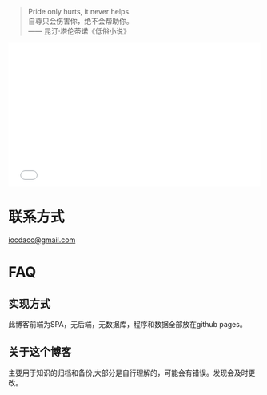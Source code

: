 
> Pride only hurts, it never helps.  
> 自尊只会伤害你，绝不会帮助你。  
> —— 昆汀·塔伦蒂诺《低俗小说》  

<iframe style="width: 100%;height: 288px;" src="//player.bilibili.com/player.html?aid=15749914&cid=25649472&page=1" scrolling="no" border="0" frameborder="no" framespacing="0" allowfullscreen="true"> </iframe>

# 联系方式

iocdacc@gmail.com

# FAQ

## 实现方式

此博客前端为SPA，无后端，无数据库，程序和数据全部放在github pages。

## 关于这个博客

主要用于知识的归档和备份,大部分是自行理解的，可能会有错误。发现会及时更改。

  [2]: //iocdacc.com/img/458faf43e8a13e0c8613a18b11c2aba6_hd.jpg